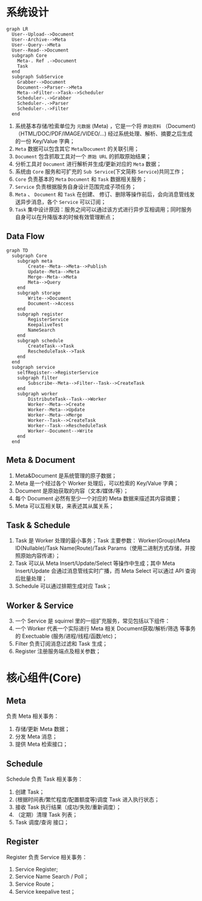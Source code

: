 # 系统设计

```mermaid
graph LR
  User--Upload-->Document
  User--Archive-->Meta
  User--Query-->Meta
  User--Read-->Document
  subgraph Core
    Meta-. Ref .->Document
    Task
  end
  subgraph SubService
    Grabber-->Document
    Document-->Parser-->Meta
    Meta-->Filter-->Task-->Scheduler
    Scheduler-.->Grabber
    Scheduler-.->Parser
    Scheduler-.->Filter
  end
```

1. 系统基本存储/检索单位为 `元数据` (Meta) ，它是一个将 `原始资料` （Document)（HTML/DOC/PDF/IMAGE/VIDEO/...) 经过系统处理、解析、摘要之后生成的一份 Key/Value 字典；
2. `Meta` 数据可以包含其它 `Meta`/`Document` 的关联引用；
3. `Document` 包含抓取工具对一个 `原始 URL` 的抓取原始结果；
4. 分析工具对 `Document` 进行解析并生成/更新对应的 `Meta` 数据；
5. 系统由 `Core` 服务和可扩充的 `Sub Service`(下文简称 `Service`)共同工作；
6. `Core` 负责基本的 `Meta` `Document` 和 `Task` 数据相关服务；
7. `Service` 负责根据服务自身设计范围完成子项任务；
8. `Meta` 、 `Document` 和 `Task` 在创建、 修订、删除等操作前后，会向消息管线发送异步消息，各个 `Service` 可以订阅；
9. `Task` 集中设计原因：服务之间可以通过该方式进行异步互相调用；同时服务自身可以在升降版本的时候有效管理断点；

## Data Flow

```mermaid
graph TD
  subgraph Core
    subgraph meta
        Create--Meta-->Meta-->Publish
        Update--Meta-->Meta
        Merge--Meta-->Meta
        Meta-->Query
    end
    subgraph storage
        Write-->Document
        Document-->Access
    end
    subgraph register
        RegisterService
        KeepaliveTest
        NameSearch
    end
    subgraph schedule
        CreateTask-->Task
        RescheduleTask-->Task
    end
  end
  subgraph service
    selfRegister-->RegisterService
    subgraph filter
        Subscribe--Meta-->Filter--Task-->CreateTask
    end
    subgraph worker
        DistributeTask--Task-->Worker
        Worker--Meta-->Create
        Worker--Meta-->Update
        Worker--Meta-->Merge
        Worker--Task-->CreateTask
        Worker--Task-->RescheduleTask
        Worker--Document-->Write
    end
  end
```

## Meta & Document

1. Meta&Document 是系统管理的原子数据；
1. Meta 是一个经过各个 Worker 处理后，可以检索的 Key/Value 字典；
1. Document 是原始获取的内容（文本/媒体/等）；
2. 每个 Document 必然有至少一个对应的 Meta 数据来描述其内容摘要；
3. Meta 可以互相关联，来表述其从属关系；

## Task & Schedule

1. Task 是 Worker 处理的最小事务；Task 主要参数： Worker(Group)/Meta ID(Nullable)/Task Name(Route)/Task Params（使用二进制方式存储，并按照原始内容传递）；
2. Task 可以从 Meta Insert/Update/Select 等操作中生成；其中 Meta Insert/Update 会通过消息管线实时广播，而 Meta Select 可以通过 API 查询后批量处理；
3. Schedule 可以通过排期生成对应 Task；

## Worker & Service

3. 一个 Service 是 squirrel 里的一组扩充服务，常见包括以下组件：
1. 一个 Worker 代表一个实际进行 Meta 相关 Document获取/解析/筛选 等事务的 Exectuable (服务/进程/线程/函数/etc)；
2. Filter 负责订阅消息过滤和 Task 生成；
3. Register 注册服务端点及相关参数；

# 核心组件(Core)

## Meta

负责 Meta 相关事务：

1. 存储/更新 Meta 数据；
2. 分发 Meta 消息；
3. 提供 Meta 检索接口；

## Schedule 

Schedule 负责 Task 相关事务：

1. 创建 Task；
2. (根据时间表/繁忙程度/配置额度等)调度 Task 进入执行状态；
3. 接收 Task 执行结果（成功/失败/重新调度）；
4. （定期）清理 Task 列表；
5. Task 调度/查询 接口；

## Register

Register 负责 Service 相关事务：

1. Service Register;
3. Service Name Search / Poll；
2. Service Route；
4. Service keepalive test；